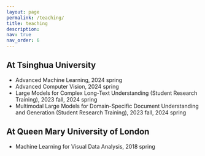 ```yaml
---
layout: page
permalink: /teaching/
title: teaching
description: 
nav: true
nav_order: 6
---
```


## At Tsinghua University
- Advanced Machine Learning, 2024 spring
- Advanced Computer Vision, 2024 spring
- Large Models for Complex Long-Text Understanding (Student Research Training), 2023 fall, 2024 spring
- Multimodal Large Models for Domain-Specific Document Understanding and Generation (Student Research Training), 2023 fall, 2024 spring

## At Queen Mary University of London
- Machine Learning for Visual Data Analysis, 2018 spring
